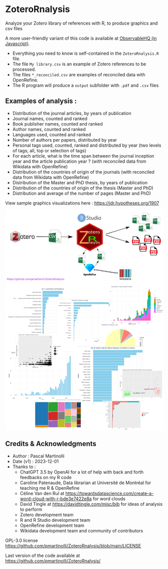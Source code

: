 # ZoteroRnalysis
Analyze your Zotero library of references with R, to produce graphics and csv files

A more user-friendly variant of this code is available at [ObservableHQ (in Javascript)](https://observablehq.com/@pascaliensis/zoterojsnalysis).

- Everything you need to know is self-contained in the `ZoteroRnalysis.R` file.
- The file `My library.csv` is an example of Zotero references to be processed.
- The files `*_reconciled.csv` are examples of reconciled data with OpenRefine.
- The R program will produce a `output` subfolder with `.pdf` and `.csv` files

## Examples of analysis : 
- Distribution of the journal articles, by years of publication
- Journal names, counted and ranked
- Book publisher names, counted and ranked 
- Author names, counted and ranked
- Languages used, counted and ranked
- Number of authors per papers, distributed by year
- Personal tags used, counted, ranked and distributed by year (two levels of tags; all, top or selection of tags)
- For each article, what is the time span between the journal inception year and the article publication year ? (with reconciled data from Wikidata with OpenRefine)
- Distribution of the countries of origin of the journals  (with reconciled data from Wikidata with OpenRefine)
- Distribution of the Master and PhD thesis, by years of publication
- Distribution of the countries of origin of the thesis (Master and PhD)
- Distribution and average of the number of pages (Master and PhD)

View sample graphics visualizations here : https://jdr.hypotheses.org/1907

![Examples](https://github.com/pmartinolli/ZoteroRnalysis/blob/main/GitHub-illustration.png)

## Credits & Acknowledgments

- Author : Pascal Martinolli
- Date (v1) : 2023-12-01
- Thanks to :
  - ChatGPT 3.5 by OpenAI for a lot of help with back and forth feedbacks on my R code
  - Caroline Patenaude, Data librarian at Université de Montréal for teaching me R & OpenRefine
  - Céline Van den Rul at https://towardsdatascience.com/create-a-word-cloud-with-r-bde3e7422e8a for word clouds
  - David Tingle at https://davidtingle.com/misc/bib for ideas of analysis to perform
  - Zotero development team
  - R and R Studio development team
  - OpenRefine development team
  - Wikidata development team and community of contributors

GPL-3.0 license https://github.com/pmartinolli/ZoteroRnalysis/blob/main/LICENSE 

Last version of the code available at https://github.com/pmartinolli/ZoteroRnalysis/

